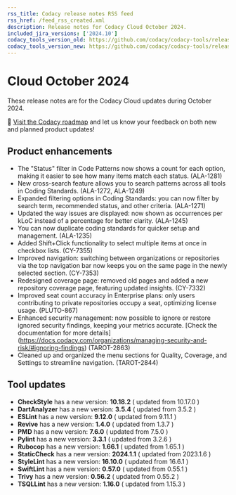 ```yaml
---
rss_title: Codacy release notes RSS feed
rss_href: /feed_rss_created.xml
description: Release notes for Codacy Cloud October 2024.
included_jira_versions: ['2024.10']
codacy_tools_version_old: https://github.com/codacy/codacy-tools/releases/tag/7.24.6
codacy_tools_version_new: https://github.com/codacy/codacy-tools/releases/tag/7.24.57
---
```


# Cloud October 2024

These release notes are for the Codacy Cloud updates during October 2024.

📢 [Visit the Codacy roadmap](https://roadmap.codacy.com) and <span class="skip-vale">let us know</span> your feedback on both new and planned product updates!

## Product enhancements
-  The "Status" filter in Code Patterns now shows a count for each option, making it easier to see how many items match each status. (ALA-1281)
-  New cross-search feature allows you to search patterns across all tools in Coding Standards. (ALA-1272, ALA-1249)
-  Expanded filtering options in Coding Standards: you can now filter by search term, recommended status, and other criteria. (ALA-1271)
-  Updated the way issues are displayed: now shown as occurrences per kLoC instead of a percentage for better clarity. (ALA-1245)
-  You can now duplicate coding standards for quicker setup and management. (ALA-1235)
-  Added Shift+Click functionality to select multiple items at once in checkbox lists. (CY-7355)
-  Improved navigation: switching between organizations or repositories via the top navigation bar now keeps you on the same page in the newly selected section. (CY-7353)
-  Redesigned coverage page: removed old pages and added a new repository coverage page, featuring updated insights. (CY-7332)
-  Improved seat count accuracy in Enterprise plans: only users contributing to private repositories occupy a seat, optimizing license usage. (PLUTO-867)
-  Enhanced security management: now possible to ignore or restore ignored security findings, keeping your metrics accurate. [Check the documentation for more details] (https://docs.codacy.com/organizations/managing-security-and-risk/#ignoring-findings) (TAROT-2863)
-  Cleaned up and organized the menu sections for Quality, Coverage, and Settings to streamline navigation. (TAROT-2844)

## Tool updates
-  **CheckStyle** has a new version: **10.18.2** ( updated from 10.17.0 )
-  **DartAnalyzer** has a new version: **3.5.4** ( updated from 3.5.2 )
-  **ESLint** has a new version: **9.12.0** ( updated from 9.11.1 )
-  **Revive** has a new version: **1.4.0** ( updated from 1.3.7 )
-  **PMD** has a new version: **7.6.0** ( updated from 7.5.0 )
-  **Pylint** has a new version: **3.3.1** ( updated from 3.2.6 )
-  **Rubocop** has a new version: **1.66.1** ( updated from 1.65.1 )
-  **StaticCheck** has a new version: **2024.1.1** ( updated from 2023.1.6 )
-  **StyleLint** has a new version: **16.10.0** ( updated from 16.6.1 )
-  **SwiftLint** has a new version: **0.57.0** ( updated from 0.55.1 )
-  **Trivy** has a new version: **0.56.2** ( updated from 0.55.2 )
-  **TSQLLint** has a new version: **1.16.0** ( updated from 1.15.3 )
